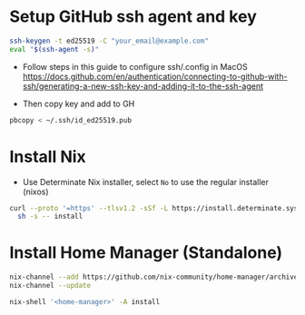 # Setup GitHub ssh agent and key

```sh
ssh-keygen -t ed25519 -C "your_email@example.com"
eval "$(ssh-agent -s)"
```

- Follow steps in this guide to configure ssh/.config in MacOS
  https://docs.github.com/en/authentication/connecting-to-github-with-ssh/generating-a-new-ssh-key-and-adding-it-to-the-ssh-agent

- Then copy key and add to GH

```sh
pbcopy < ~/.ssh/id_ed25519.pub
```

# Install Nix

- Use Determinate Nix installer, select `No` to use the regular installer (nixos)

```sh
curl --proto '=https' --tlsv1.2 -sSf -L https://install.determinate.systems/nix | \
  sh -s -- install
```

# Install Home Manager (Standalone)

```sh
nix-channel --add https://github.com/nix-community/home-manager/archive/master.tar.gz home-manager
nix-channel --update

nix-shell '<home-manager>' -A install
```
